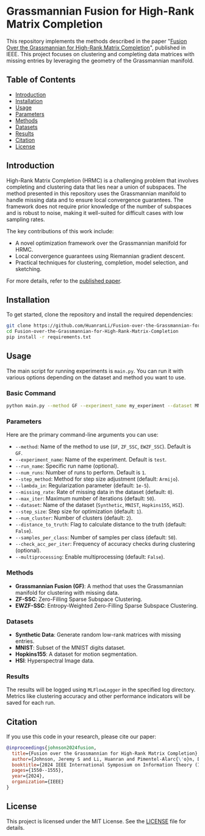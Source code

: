 # Grassmannian Fusion for High-Rank Matrix Completion

This repository implements the methods described in the paper "[Fusion Over the Grassmannian for High-Rank Matrix Completion](https://ieeexplore.ieee.org/abstract/document/10619457)", published in IEEE. This project focuses on clustering and completing data matrices with missing entries by leveraging the geometry of the Grassmannian manifold.

## Table of Contents
- [Introduction](#introduction)
- [Installation](#installation)
- [Usage](#usage)
- [Parameters](#parameters)
- [Methods](#methods)
- [Datasets](#datasets)
- [Results](#results)
- [Citation](#citation)
- [License](#license)

## Introduction

High-Rank Matrix Completion (HRMC) is a challenging problem that involves completing and clustering data that lies near a union of subspaces. The method presented in this repository uses the Grassmannian manifold to handle missing data and to ensure local convergence guarantees. The framework does not require prior knowledge of the number of subspaces and is robust to noise, making it well-suited for difficult cases with low sampling rates.

The key contributions of this work include:
- A novel optimization framework over the Grassmannian manifold for HRMC.
- Local convergence guarantees using Riemannian gradient descent.
- Practical techniques for clustering, completion, model selection, and sketching.

For more details, refer to the [published paper](https://ieeexplore.ieee.org/abstract/document/10619457).

## Installation

To get started, clone the repository and install the required dependencies:

```bash
git clone https://github.com/HuanranLi/Fusion-over-the-Grassmannian-for-High-Rank-Matrix-Completion.git
cd Fusion-over-the-Grassmannian-for-High-Rank-Matrix-Completion
pip install -r requirements.txt
```

## Usage

The main script for running experiments is `main.py`. You can run it with various options depending on the dataset and method you want to use.

### Basic Command

```bash
python main.py --method GF --experiment_name my_experiment --dataset MNIST --num_cluster 3 --samples_per_class 50
```

### Parameters

Here are the primary command-line arguments you can use:

- `--method`: Name of the method to use (`GF`, `ZF_SSC`, `EWZF_SSC`). Default is `GF`.
- `--experiment_name`: Name of the experiment. Default is `test`.
- `--run_name`: Specific run name (optional).
- `--num_runs`: Number of runs to perform. Default is `1`.
- `--step_method`: Method for step size adjustment (default: `Armijo`).
- `--lambda_in`: Regularization parameter (default: `1e-5`).
- `--missing_rate`: Rate of missing data in the dataset (default: `0`).
- `--max_iter`: Maximum number of iterations (default: `50`).
- `--dataset`: Name of the dataset (`Synthetic`, `MNIST`, `Hopkins155`, `HSI`).
- `--step_size`: Step size for optimization (default: `1`).
- `--num_cluster`: Number of clusters (default: `2`).
- `--distance_to_truth`: Flag to calculate distance to the truth (default: `False`).
- `--samples_per_class`: Number of samples per class (default: `50`).
- `--check_acc_per_iter`: Frequency of accuracy checks during clustering (optional).
- `--multiprocessing`: Enable multiprocessing (default: `False`).

### Methods

- **Grassmannian Fusion (GF)**: A method that uses the Grassmannian manifold for clustering with missing data.
- **ZF-SSC**: Zero-Filling Sparse Subspace Clustering.
- **EWZF-SSC**: Entropy-Weighted Zero-Filling Sparse Subspace Clustering.

### Datasets

- **Synthetic Data**: Generate random low-rank matrices with missing entries.
- **MNIST**: Subset of the MNIST digits dataset.
- **Hopkins155**: A dataset for motion segmentation.
- **HSI**: Hyperspectral Image data.

### Results

The results will be logged using `MLFlowLogger` in the specified log directory. Metrics like clustering accuracy and other performance indicators will be saved for each run.

## Citation

If you use this code in your research, please cite our paper:

```bibtex
@inproceedings{johnson2024fusion,
  title={Fusion over the Grassmannian for High-Rank Matrix Completion},
  author={Johnson, Jeremy S and Li, Huanran and Pimentel-Alarc{\'o}n, Daniel},
  booktitle={2024 IEEE International Symposium on Information Theory (ISIT)},
  pages={1550--1555},
  year={2024},
  organization={IEEE}
}
```

## License

This project is licensed under the MIT License. See the [LICENSE](LICENSE) file for details.
